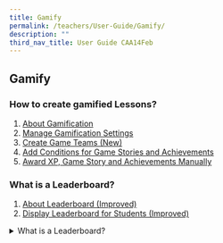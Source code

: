 ```yaml
---
title: Gamify
permalink: /teachers/User-Guide/Gamify/
description: ""
third_nav_title: User Guide CAA14Feb
---
```


## Gamify

### How to create gamified Lessons?

1. <a href="/user-guide/Teachers-UG/aboutlessons/" target="_blank">About Gamification</a>
2. <a href="/user-guide/Teachers-UG/createlesson/" target="_blank">Manage Gamification Settings</a>
3. <a href="/user-guide/Teachers-UG/createcourse/" target="_blank">Create Game Teams (New)</a>
4. <a href="/user-guide/Teachers-UG/LessonTemplates/" target="_blank">Add Conditions for Game Stories and Achievements</a>
5. <a href="/user-guide/Teachers-UG/LessonTemplates/" target="_blank">Award XP, Game Story and Achievements Manually</a>


### What is a Leaderboard?
1. <a href="/user-guide/Teachers-UG/aboutlessons/" target="_blank">About Leaderboard (Improved)</a>
2. <a href="/user-guide/Teachers-UG/createlesson/" target="_blank">Display Leaderboard for Students (Improved)</a>
	
<details><summary>What is a Leaderboard?</summary>
1. <a href="/user-guide/Teachers-UG/aboutlessons/" target="_blank">About Leaderboard (Improved)</a>
	<br>
2. <a href="/user-guide/Teachers-UG/createlesson/" target="_blank">Display Leaderboard for Students (Improved)</a></details>